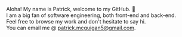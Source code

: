 Aloha! My name is Patrick, welcome to my GitHub. 🤙 <br>
I am a big fan of software engineering, both front-end and back-end. <br>
Feel free to browse my work and don't hesitate to say hi. <br>
You can email me @ patrick.mcguigan5@gmail.com.

<!---
pattshreds/pattshreds is a ✨ special ✨ repository because its `README.md` (this file) appears on your GitHub profile.
You can click the Preview link to take a look at your changes.
--->

